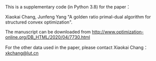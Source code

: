 This is a supplementary code (in Python 3.8) for the paper：

Xiaokai Chang, Junfeng Yang "A golden ratio primal-dual algorithm for structured convex optimization".


The manuscript can be downloaded from  http://www.optimization-online.org/DB_HTML/2020/04/7730.html

For the other data used in the paper, please contact Xiaokai Chang：xkchang@lut.cn
